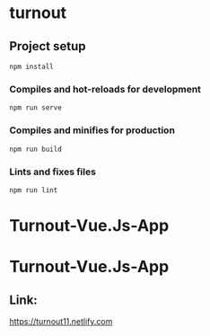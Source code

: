 # turnout

## Project setup
```
npm install
```

### Compiles and hot-reloads for development
```
npm run serve
```

### Compiles and minifies for production
```
npm run build
```

### Lints and fixes files
```
npm run lint
```
# Turnout-Vue.Js-App
# Turnout-Vue.Js-App
## Link:

https://turnout11.netlify.com
